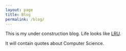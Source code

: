 ```yaml
---
layout: page
title: Blog
permalink: /blog/
---
```


This is my under construction blog. Life looks like [LRU](https://en.wikipedia.org/wiki/Cache_algorithms#LRU).

It will contain quotes about Computer Science.

